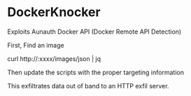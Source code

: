 # DockerKnocker
Exploits Aunauth Docker API (Docker Remote API Detection)

First, Find an image

curl http://<target-ip>:xxxx/images/json | jq

Then update the scripts with the proper targeting information


This exfiltrates data out of band to an HTTP exfil server.
